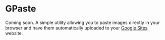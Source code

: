 # GPaste
Coming soon. A simple utility allowing you to paste images directly in your browser and have them automatically uploaded to your [Google Sites](https://www.google.com/work/apps/business/products/sites/) website.
